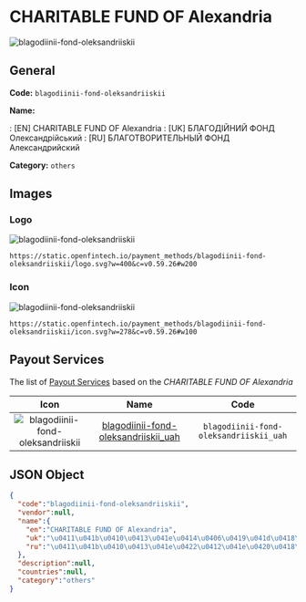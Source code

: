 
# CHARITABLE FUND OF Alexandria 
![blagodiinii-fond-oleksandriiskii](https://static.openfintech.io/payment_methods/blagodiinii-fond-oleksandriiskii/logo.svg?w=400&c=v0.59.26#w200)  

## General 
**Code:** `blagodiinii-fond-oleksandriiskii` 
 
**Name:** 
 
:	[EN] CHARITABLE FUND OF Alexandria 
:	[UK] БЛАГОДІЙНИЙ ФОНД Олександрійський 
:	[RU] БЛАГОТВОРИТЕЛЬНЫЙ ФОНД Александрийский 
 
**Category:** `others` 
 

## Images 

### Logo 
![blagodiinii-fond-oleksandriiskii](https://static.openfintech.io/payment_methods/blagodiinii-fond-oleksandriiskii/logo.svg?w=400&c=v0.59.26#w200)  

```
https://static.openfintech.io/payment_methods/blagodiinii-fond-oleksandriiskii/logo.svg?w=400&c=v0.59.26#w200
```  

### Icon 
![blagodiinii-fond-oleksandriiskii](https://static.openfintech.io/payment_methods/blagodiinii-fond-oleksandriiskii/icon.svg?w=278&c=v0.59.26#w100)  

```
https://static.openfintech.io/payment_methods/blagodiinii-fond-oleksandriiskii/icon.svg?w=278&c=v0.59.26#w100
```  

## Payout Services 
 
The list of [Payout Services](/payout-services/) based on the _CHARITABLE FUND OF Alexandria_ 

|Icon|Name|Code| 
|:---:|:---:|:---:| 
|![blagodiinii-fond-oleksandriiskii](https://static.openfintech.io/payout_methods/blagodiinii-fond-oleksandriiskii/icon.png?w=278&c=v0.59.26#w40) |[blagodiinii-fond-oleksandriiskii_uah](/payout-services/blagodiinii-fond-oleksandriiskii_uah/)|`blagodiinii-fond-oleksandriiskii_uah`| 
 

## JSON Object 

```json
{
  "code":"blagodiinii-fond-oleksandriiskii",
  "vendor":null,
  "name":{
    "en":"CHARITABLE FUND OF Alexandria",
    "uk":"\u0411\u041b\u0410\u0413\u041e\u0414\u0406\u0419\u041d\u0418\u0419 \u0424\u041e\u041d\u0414 \u041e\u043b\u0435\u043a\u0441\u0430\u043d\u0434\u0440\u0456\u0439\u0441\u044c\u043a\u0438\u0439",
    "ru":"\u0411\u041b\u0410\u0413\u041e\u0422\u0412\u041e\u0420\u0418\u0422\u0415\u041b\u042c\u041d\u042b\u0419 \u0424\u041e\u041d\u0414 \u0410\u043b\u0435\u043a\u0441\u0430\u043d\u0434\u0440\u0438\u0439\u0441\u043a\u0438\u0439"
  },
  "description":null,
  "countries":null,
  "category":"others"
}
```  
